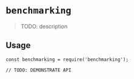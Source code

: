 # `benchmarking`

> TODO: description

## Usage

```
const benchmarking = require('benchmarking');

// TODO: DEMONSTRATE API
```
